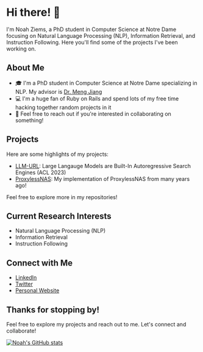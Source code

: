 # Hi there! 👋

I'm Noah Ziems, a PhD student in Computer Science at Notre Dame focusing on Natural Language Processing (NLP), Information Retrieval, and Instruction Following. Here you'll find some of the projects I've been working on.

## About Me

- 🎓 I'm a PhD student in Computer Science at Notre Dame specializing in NLP. My advisor is [Dr. Meng Jiang](https://www.meng-jiang.com/)
- 💻 I'm a huge fan of Ruby on Rails and spend lots of my free time hacking together random projects in it
- 💬 Feel free to reach out if you're interested in collaborating on something!

## Projects

Here are some highlights of my projects:

- [LLM-URL](https://github.com/Ziems/llm-url): Large Langauge Models are Built-In Autoregressive Search Engines (ACL 2023)
- [ProxylessNAS](https://github.com/Ziems/ProxylessNAS): My implementation of ProxylessNAS from many years ago!

Feel free to explore more in my repositories!

## Current Research Interests

- Natural Language Processing (NLP)
- Information Retrieval
- Instruction Following

## Connect with Me

- [LinkedIn](https://www.linkedin.com/in/noah-ziems-b42482132/)
- [Twitter](https://twitter.com/NoahZiems)
- [Personal Website](https://noahziems.com/)


## Thanks for stopping by!

Feel free to explore my projects and reach out to me. Let's connect and collaborate!


[![Noah's GitHub stats](https://github-readme-stats.vercel.app/api?username=ziems)](https://github.com/Ziems)
